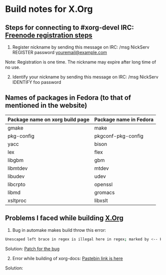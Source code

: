 # Build notes for X.Org

## Steps for connecting to #xorg-devel IRC: [Freenode registration steps](https://freenode.net/kb/answer/registration)

1. Register nickname by sending this message on IRC: /msg NickServ REGISTER password youremail@example.com

Note: Registration is one time. The nickname may expire after long time of no use.

2. Identify your nickname by sending this message on IRC: /msg NickServ IDENTIFY foo password

## Names of packages in Fedora (to that of mentioned in the website)

Package name on xorg build page | Package name in Fedora
--- | --- 
gmake | make
pkg-config | pkgconf-pkg-config
yacc | bison
lex | flex
libgbm | gbm
libmtdev | mtdev
libudev | udev
libcrpto | openssl
libmd | gromacs
xsltproc | libxslt

## Problems I faced while building [X.Org](https://www.x.org/wiki/Building_the_X_Window_System/)

1. Bug in automake makes build throw this error: 

```bash
Unescaped left brace in regex is illegal here in regex; marked by <-- HERE in m/\${ <-- HERE ([^ \t=:+{}]+)}/ at /usr/local/bin/automake-1.11 line 4159.
```
Solution: [Patch for the bug](https://aur.archlinux.org/cgit/aur.git/tree/perl2.6.patch?h=automake-1.11)

2. Error while building of xorg-docs: [Pastebin link is here](https://pastebin.com/37Q29cat)

Solution: 


